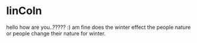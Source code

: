 # linColn
hello how are you..????? :)
am fine
does the winter effect the people nature or people change their nature for winter.